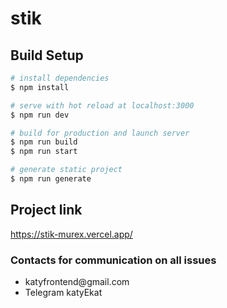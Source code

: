 # stik

## Build Setup

```bash
# install dependencies
$ npm install

# serve with hot reload at localhost:3000
$ npm run dev

# build for production and launch server
$ npm run build
$ npm run start

# generate static project
$ npm run generate
```

## Project link

https://stik-murex.vercel.app/


### Contacts for communication on all issues

<ul>
    <li>katyfrontend@gmail.com</li>
    <li>Telegram katyEkat</li>
</ul>

